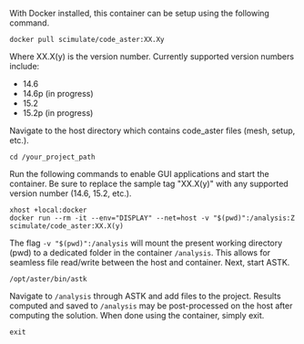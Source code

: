 With Docker installed, this container can be setup using the following command.

```
docker pull scimulate/code_aster:XX.Xy
```

Where XX.X(y) is the version number. Currently supported version numbers include:

+ 14.6
+ 14.6p (in progress)
+ 15.2
+ 15.2p (in progress)

Navigate to the host directory which contains code_aster files (mesh, setup, etc.).

```
cd /your_project_path
```

Run the following commands to enable GUI applications and start the container. Be sure to replace the sample tag "XX.X(y)" with any supported version number (14.6, 15.2, etc.).

```
xhost +local:docker
docker run --rm -it --env="DISPLAY" --net=host -v "$(pwd)":/analysis:Z scimulate/code_aster:XX.X(y)
```

The flag `-v "$(pwd)":/analysis` will mount the present working directory (pwd) to a dedicated folder in the container `/analysis`. This allows for seamless file read/write between the host and container. Next, start ASTK.

```
/opt/aster/bin/astk
```

Navigate to `/analysis` through ASTK and add files to the project. Results computed and saved to `/analysis` may be post-processed on the host after computing the solution. When done using the container, simply exit.

```
exit
```
